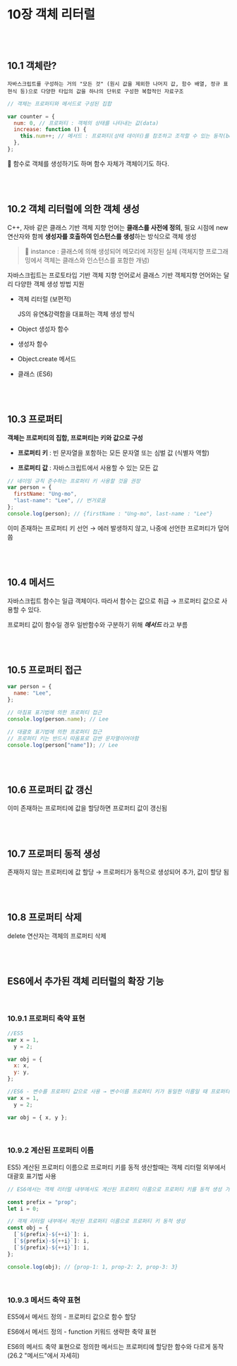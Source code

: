 # 10장 객체 리터럴

<br>
<br>

## 10.1 객체란?

```
자바스크립트를 구성하는 거의 "모든 것" (원시 값을 제외한 나머지 값, 함수 배열, 정규 표현식 등)으로 다양한 타입의 값을 하나의 단위로 구성한 복합적인 자료구조
```

```js
// 객체는 프로퍼티와 메서드로 구성된 집합

var counter = {
  num: 0, // 프로퍼티 : 객체의 상태를 나타내는 값(data)
  increase: function () {
    this.num++; // 메서드 : 프로퍼티(상태 데이터)를 참조하고 조작할 수 있는 동작(behavior)
  },
};
```

📄 함수로 객체를 생성하기도 하며 함수 자체가 객체이기도 하다.

<br>
<br>

## 10.2 객체 리터럴에 의한 객체 생성

C++, 자바 같은 클래스 기반 객체 지향 언어는 **클래스를 사전에 정의**, 필요 시점에 new 연산자와 함께 **생성자를 호출하여 인스턴스를 생성**하는 방식으로 객체 생성

> 📄 instance : 클래스에 의해 생성되어 메모리에 저장된 실체 (객체지향 프로그래밍에서 객체는 클래스와 인스턴스를 포함한 개념)

자바스크립트는 프로토타입 기반 객체 지향 언어로서 클래스 기반 객체지향 언어와는 달리 다양한 객체 생성 방법 지원

- 객체 리터럴 (보편적)

  JS의 유연&강력함을 대표하는 객체 생성 방식

- Object 생성자 함수
- 생성자 함수
- Object.create 메서드
- 클래스 (ES6)

<br>
<br>

## 10.3 프로퍼티

**객체는 프로퍼티의 집합, 프로퍼티는 키와 값으로 구성**

- **프로퍼티 키** : 빈 문자열을 포함하는 모든 문자열 또는 심벌 값 (식별자 역할)

- **프로퍼티 값** : 자바스크립트에서 사용할 수 있는 모든 값

```js
// 네이밍 규칙 준수하는 프로퍼티 키 사용할 것을 권장
var person = {
  firstName: "Ung-mo",
  "last-name": "Lee", // 번거로움
};
console.log(person); // {firstName : "Ung-mo", last-name : "Lee"}
```

이미 존재하는 프로퍼티 키 선언 → 에러 발생하지 않고, 나중에 선언한 프로퍼티가 덮어씀

<br>
<br>

## 10.4 메서드

자바스크립트 함수는 일급 객체이다. 따라서 함수는 값으로 취급 → 프로퍼티 값으로 사용할 수 있다.

프로퍼티 값이 함수일 경우 일반함수와 구분하기 위해 **_메서드_** 라고 부름

<br>
<br>

## 10.5 프로퍼티 접근

```js
var person = {
  name: "Lee",
};

// 마침표 표기법에 의한 프로퍼티 접근
console.log(person.name); // Lee

// 대괄호 표기법에 의한 프로퍼티 접근
// 프로퍼티 키는 반드시 따옴표로 감싼 문자열이어야함
console.log(person["name"]); // Lee
```

<br>
<br>

## 10.6 프로퍼티 값 갱신

이미 존재하는 프로퍼티에 값을 할당하면 프로퍼티 값이 갱신됨

<br>
<br>

## 10.7 프로퍼티 동적 생성

존재하지 않는 프로퍼티에 값 할당 → 프로퍼티가 동적으로 생성되어 추가, 값이 할당 됨

<br>
<br>

## 10.8 프로퍼티 삭제

delete 연산자는 객체의 프로퍼티 삭제

<br>
<br>

## ES6에서 추가된 객체 리터럴의 확장 기능

<br>

### 10.9.1 프로퍼티 축약 표현

```js
//ES5
var x = 1,
  y = 2;

var obj = {
  x: x,
  y: y,
};

//ES6 - 변수를 프로퍼티 값으로 사용 → 변수이름 프로퍼티 키가 동일한 이름일 때 프로퍼티 키 생략 가능
var x = 1,
  y = 2;

var obj = { x, y };
```

<br>

### 10.9.2 계산된 프로퍼티 이름

ES5) 계산된 프로퍼티 이름으로 프로퍼티 키를 동적 생산할때는 객체 리터럴 외부에서 대괄호 표기법 사용

```js
// ES6에서는 객체 리터럴 내부에서도 계산된 프로퍼티 이름으로 프로퍼티 키를 동적 생성 가능

const prefix = "prop";
let i = 0;

// 객체 리터럴 내부에서 계산된 프로퍼티 이름으로 프로퍼티 키 동적 생성
const obj = {
  [`${prefix}-${++i}`]: i,
  [`${prefix}-${++i}`]: i,
  [`${prefix}-${++i}`]: i,
};

console.log(obj); // {prop-1: 1, prop-2: 2, prop-3: 3}
```

<br>

### 10.9.3 메서드 축약 표현

ES5에서 메서드 정의 - 프로퍼티 값으로 함수 할당

ES6에서 메서드 정의 - function 키워드 생략한 축약 표현

ES6의 메서드 축약 표현으로 정의한 메서드는 프로퍼티에 할당한 함수와 다르게 동작 (26.2 "메서드"에서 자세히)

<br>
